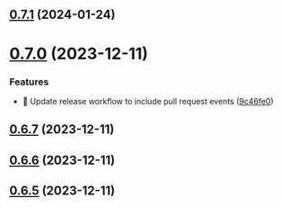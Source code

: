 ## [0.7.1](https://github.com/ConsDotPy/yalemi-api/compare/v0.7.0...v0.7.1) (2024-01-24)



# [0.7.0](https://github.com/ConsDotPy/yalemi-api/compare/v0.6.7...v0.7.0) (2023-12-11)


### Features

* :bookmark: Update release workflow to include pull request events ([9c46fe0](https://github.com/ConsDotPy/yalemi-api/commit/9c46fe024527d95b79e6aae65fd2522a6dea7f11))



## [0.6.7](https://github.com/ConsDotPy/yalemi-api/compare/v0.6.6...v0.6.7) (2023-12-11)



## [0.6.6](https://github.com/ConsDotPy/yalemi-api/compare/v0.6.5...v0.6.6) (2023-12-11)



## [0.6.5](https://github.com/ConsDotPy/yalemi-api/compare/v0.6.4...v0.6.5) (2023-12-11)



